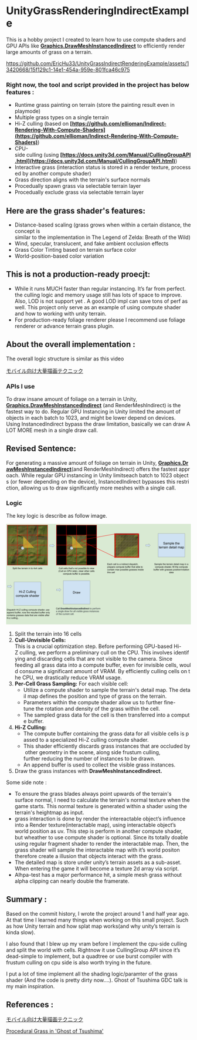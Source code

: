 # UnityGrassRenderingIndirectExample

This is a hobby project I created to learn how to use compute shaders and GPU APIs like **[Graphics.DrawMeshInstancedIndirect](https://docs.unity3d.com/ScriptReference/Graphics.DrawMeshInstancedIndirect.html)** to efficiently render large amounts of grass on a terrain.


https://github.com/EricHu33/UnityGrassIndirectRenderingExample/assets/13420668/15f129c1-14e1-454a-959e-801fca46c975


### Right now, the tool and script provided in the project has below features :

- Runtime grass painting on terrain (store the painting result even in playmode)
- Multiple grass types on a single terrain
- Hi-Z culling (based on **[https://github.com/ellioman/Indirect-Rendering-With-Compute-Shaders](https://github.com/ellioman/Indirect-Rendering-With-Compute-Shaders)**)
- CPU-side culling (using **[https://docs.unity3d.com/Manual/CullingGroupAPI.html](https://docs.unity3d.com/Manual/CullingGroupAPI.html)**)
- Interactive grass (interaction status is stored in a render texture, processed by another compute shader)
- Grass direction aligns with the terrain's surface normals
- Procedually spawn grass via selectable terrain layer
- Procedually exclude grass via selectable terrain layer

## Here are the grass shader's features:

- Distance-based scaling (grass grows when within a certain distance, the concept is similar to the implementation in The Legend of Zelda: Breath of the Wild)
- Wind, specular, translucent, and fake ambient occlusion effects
- Grass Color Tinting based on terrain surface color
- World-position-based color variation

## This is not a production-ready proecjt:

- While it runs MUCH faster than regular instancing. It’s far from perfect. the culling logic and memory usage still has lots of space to improve. Also, LOD is not support yet . A good LOD impl  can save tons of perf as well. This project only serve as an example of using compute shader and how to working with unity terrain.
- For production-ready foliage renderer please I recommend use foliage renderer or advance terrain grass plugin.

## About the overall implementation :

The overall logic structure is similar as this video

[モバイル向け大量描画テクニック](https://www.youtube.com/watch?v=mmxpPDVskg0&t=187s)

### APIs I use

To draw insane amount of foliage on a terrain in Unity,  **[Graphics.DrawMeshInstancedIndirect](https://docs.unity3d.com/ScriptReference/Graphics.DrawMeshInstancedIndirect.html)** (and RenderMeshIndirect) is the fastest way to do. Regular GPU Instancing in Unity limited the amount of objects in each batch to 1023, and might be lower depend on devices. Using InstancedIndirect bypass the draw limitation, basically we can draw A LOT MORE mesh in a single draw call.

## Revised Sentence:

For generating a massive amount of foliage on terrain in Unity, **[Graphics.DrawMeshInstancedIndirect](https://docs.unity3d.com/ScriptReference/Graphics.DrawMeshInstancedIndirect.html)**(and RenderMeshIndirect) offers the fastest approach. While regular GPU instancing in Unity limitseach batch to 1023 objects (or fewer depending on the device), InstancedIndirect bypasses this restriction, allowing us to draw significantly more meshes with a single call.

### Logic

The key logic is describe as follow image. 

![Untitled](UnityGrassRenderingIndirectExample%20ae21e9fc54a44429a2f6ef889a8e6084/Untitled.png)

1. Split the terrain into 16 cells
2. **Cull-Unvisible Cells:** This is a crucial optimization step. Before performing GPU-based Hi-Z culling, we perform a preliminary cull on the CPU. This involves identifying and discarding cells that are not visible to the camera. Since feeding all grass data into a compute buffer, even for invisible cells, would consume a significant amount of VRAM. By efficiently culling cells on the CPU, we drastically reduce VRAM usage.
3. **Per-Cell Grass Sampling:** For each visible cell:
    - Utilize a compute shader to sample the terrain's detail map. The detail map defines the position and type of grass on the terrain.
    - Parameters within the compute shader allow us to further fine-tune the rotation and density of the grass within the cell.
    - The sampled grass data for the cell is then transferred into a compute buffer.
4. **Hi-Z Culling:**
    - The compute buffer containing the grass data for all visible cells is passed to a specialized Hi-Z culling compute shader.
    - This shader efficiently discards grass instances that are occluded by other geometry in the scene, along side frustum culling, further reducing the number of instances to be drawn.
    - An append buffer is used to collect the visible grass instances.
5. Draw the grass instances with **DrawMeshInstancedIndirect.**

Some side note :

- To ensure the grass blades always point upwards of the terrain's surface normal, I need to calculate the terrain's normal texture when the game starts. This normal texture is generated within a shader using the terrain's heightmap as input.
- grass interaction is done by render the intereactable object’s influence into a Render texture(interactable map), using interactable object’s world position as uv. This step is perform in another compute shader, but wheather to use compute shader is optional. Since its totally doable using regular fragment shader to render the interactable map. Then, the grass shader will sample the interactable map with it’s world positon therefore create a illusion that objects interact with the grass.
- The detailed map is store under unity’s terrain assets as a sub-asset. When entering the game it will become a texture 2d array via script.
- Alhpa-test has a major performance hit, a simple mesh grass without alpha clipping can nearly double the framerate.

## Summary :

Based on the commit history, I wrote the project around 1 and half year ago. At that time I learned many things when working on this small project. Such as how Unity terrain and how splat map works(and why unity’s terrain is kinda slow). 

I also found that I blew up my vram before I implement the cpu-side culling and split the world with cells. Rightnow it use CullingGroup API since it’s dead-simple to implement, but a quadtree or use burst compiler with frustum culling on cpu side is also worth trying in the future.

I put a lot of time implement all the shading logic/paramter of the grass shader (And the code is pretty dirty now….). Ghost of Tsushima GDC talk is my main inspiration.

## References :
[モバイル向け大量描画テクニック](https://www.youtube.com/watch?v=mmxpPDVskg0&t=187s)

[Procedural Grass in 'Ghost of Tsushima'](https://www.youtube.com/watch?v=Ibe1JBF5i5Y)

